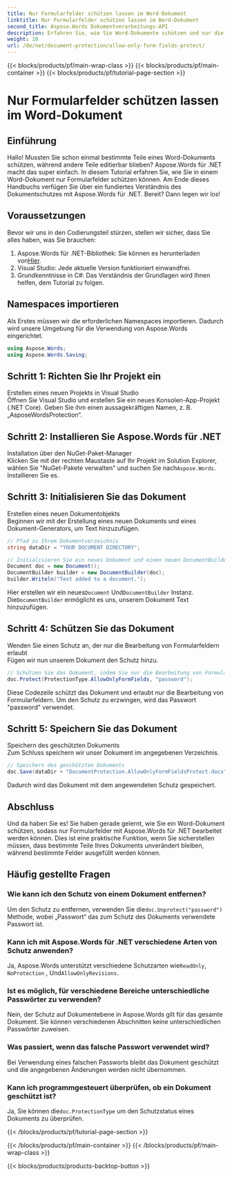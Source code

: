 ```yaml
---
title: Nur Formularfelder schützen lassen im Word-Dokument
linktitle: Nur Formularfelder schützen lassen im Word-Dokument
second_title: Aspose.Words Dokumentverarbeitungs-API
description: Erfahren Sie, wie Sie Word-Dokumente schützen und nur die Bearbeitung von Formularfeldern mit Aspose.Words für .NET zulassen. Folgen Sie unserer Anleitung, um sicherzustellen, dass Ihre Dokumente sicher und leicht bearbeitbar sind.
weight: 10
url: /de/net/document-protection/allow-only-form-fields-protect/
---
```


{{< blocks/products/pf/main-wrap-class >}}
{{< blocks/products/pf/main-container >}}
{{< blocks/products/pf/tutorial-page-section >}}

# Nur Formularfelder schützen lassen im Word-Dokument

## Einführung

Hallo! Mussten Sie schon einmal bestimmte Teile eines Word-Dokuments schützen, während andere Teile editierbar blieben? Aspose.Words für .NET macht das super einfach. In diesem Tutorial erfahren Sie, wie Sie in einem Word-Dokument nur Formularfelder schützen können. Am Ende dieses Handbuchs verfügen Sie über ein fundiertes Verständnis des Dokumentschutzes mit Aspose.Words für .NET. Bereit? Dann legen wir los!

## Voraussetzungen

Bevor wir uns in den Codierungsteil stürzen, stellen wir sicher, dass Sie alles haben, was Sie brauchen:

1.  Aspose.Words für .NET-Bibliothek: Sie können es herunterladen von[Hier](https://releases.aspose.com/words/net/).
2. Visual Studio: Jede aktuelle Version funktioniert einwandfrei.
3. Grundkenntnisse in C#: Das Verständnis der Grundlagen wird Ihnen helfen, dem Tutorial zu folgen.

## Namespaces importieren

Als Erstes müssen wir die erforderlichen Namespaces importieren. Dadurch wird unsere Umgebung für die Verwendung von Aspose.Words eingerichtet.

```csharp
using Aspose.Words;
using Aspose.Words.Saving;
```

## Schritt 1: Richten Sie Ihr Projekt ein

Erstellen eines neuen Projekts in Visual Studio  
Öffnen Sie Visual Studio und erstellen Sie ein neues Konsolen-App-Projekt (.NET Core). Geben Sie ihm einen aussagekräftigen Namen, z. B. „AsposeWordsProtection“.

## Schritt 2: Installieren Sie Aspose.Words für .NET

Installation über den NuGet-Paket-Manager  
Klicken Sie mit der rechten Maustaste auf Ihr Projekt im Solution Explorer, wählen Sie "NuGet-Pakete verwalten" und suchen Sie nach`Aspose.Words`. Installieren Sie es.

## Schritt 3: Initialisieren Sie das Dokument

Erstellen eines neuen Dokumentobjekts  
Beginnen wir mit der Erstellung eines neuen Dokuments und eines Dokument-Generators, um Text hinzuzufügen.

```csharp
// Pfad zu Ihrem Dokumentverzeichnis
string dataDir = "YOUR DOCUMENT DIRECTORY";

// Initialisieren Sie ein neues Dokument und einen neuen DocumentBuilder
Document doc = new Document();
DocumentBuilder builder = new DocumentBuilder(doc);
builder.Writeln("Text added to a document.");
```

 Hier erstellen wir ein neues`Document` Und`DocumentBuilder` Instanz. Die`DocumentBuilder` ermöglicht es uns, unserem Dokument Text hinzuzufügen.

## Schritt 4: Schützen Sie das Dokument

Wenden Sie einen Schutz an, der nur die Bearbeitung von Formularfeldern erlaubt  
Fügen wir nun unserem Dokument den Schutz hinzu.

```csharp
// Schützen Sie das Dokument, indem Sie nur die Bearbeitung von Formularfeldern zulassen.
doc.Protect(ProtectionType.AllowOnlyFormFields, "password");
```

Diese Codezeile schützt das Dokument und erlaubt nur die Bearbeitung von Formularfeldern. Um den Schutz zu erzwingen, wird das Passwort "password" verwendet.

## Schritt 5: Speichern Sie das Dokument

Speichern des geschützten Dokuments  
Zum Schluss speichern wir unser Dokument im angegebenen Verzeichnis.

```csharp
// Speichern des geschützten Dokuments
doc.Save(dataDir + "DocumentProtection.AllowOnlyFormFieldsProtect.docx");
```

Dadurch wird das Dokument mit dem angewendeten Schutz gespeichert.

## Abschluss

Und da haben Sie es! Sie haben gerade gelernt, wie Sie ein Word-Dokument schützen, sodass nur Formularfelder mit Aspose.Words für .NET bearbeitet werden können. Dies ist eine praktische Funktion, wenn Sie sicherstellen müssen, dass bestimmte Teile Ihres Dokuments unverändert bleiben, während bestimmte Felder ausgefüllt werden können.

## Häufig gestellte Fragen

###	 Wie kann ich den Schutz von einem Dokument entfernen?  
 Um den Schutz zu entfernen, verwenden Sie die`doc.Unprotect("password")` Methode, wobei „Passwort“ das zum Schutz des Dokuments verwendete Passwort ist.

###	 Kann ich mit Aspose.Words für .NET verschiedene Arten von Schutz anwenden?  
 Ja, Aspose.Words unterstützt verschiedene Schutzarten wie`ReadOnly`, `NoProtection` , Und`AllowOnlyRevisions`.

###	 Ist es möglich, für verschiedene Bereiche unterschiedliche Passwörter zu verwenden?  
Nein, der Schutz auf Dokumentebene in Aspose.Words gilt für das gesamte Dokument. Sie können verschiedenen Abschnitten keine unterschiedlichen Passwörter zuweisen.

###	 Was passiert, wenn das falsche Passwort verwendet wird?  
Bei Verwendung eines falschen Passworts bleibt das Dokument geschützt und die angegebenen Änderungen werden nicht übernommen.

###	 Kann ich programmgesteuert überprüfen, ob ein Dokument geschützt ist?  
 Ja, Sie können die`doc.ProtectionType` um den Schutzstatus eines Dokuments zu überprüfen.

{{< /blocks/products/pf/tutorial-page-section >}}

{{< /blocks/products/pf/main-container >}}
{{< /blocks/products/pf/main-wrap-class >}}

{{< blocks/products/products-backtop-button >}}

